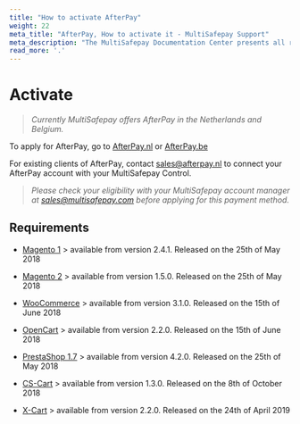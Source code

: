 ```yaml
---
title: "How to activate AfterPay"
weight: 22
meta_title: "AfterPay, How to activate it - MultiSafepay Support"
meta_description: "The MultiSafepay Documentation Center presents all relevant information about our Plugins and API. You can also find support pages for Payment Methods, Tools and General Questions as well as the contact details of our Support and Integration Teams."
read_more: '.'
---
```


# Activate 

>_Currently MultiSafepay offers AfterPay in the Netherlands and Belgium._

To apply for AfterPay, go to [AfterPay.nl](https://www.afterpay.nl/nl/zakelijk/offerte) or [AfterPay.be](https://www.afterpay.be/be/footer/zakelijke-partners/offerte-aanvragen)

For existing clients of AfterPay, contact <sales@afterpay.nl> to connect your AfterPay account with your MultiSafepay Control.   

>_Please check your eligibility with your MultiSafepay account manager at <sales@multisafepay.com> before applying for this payment method._

## Requirements

+ [Magento 1](/integrations/magento1/changelog/) > available from version 2.4.1. Released on the 25th of May 2018

+ [Magento 2](/integrations/magento2/changelog/) > available from version 1.5.0. Released on the 25th of May 2018

+ [WooCommerce](/integrations/woocommerce/changelog/) > available from version 3.1.0. Released on the 15th of June 2018

+ [OpenCart](/integrations/opencart/changelog/) > available from version 2.2.0. Released on the 15th of June 2018

+ [PrestaShop 1.7](/integrations/prestashop-1-7/changelog/) > available from version 4.2.0. Released on the 25th of May 2018

+ [CS-Cart](/integrations/cs-cart/changelog/) > available from version 1.3.0. Released on the 8th of October 2018

+ [X-Cart](/integrations/x-cart/) > available from version 2.2.0. Released on the 24th of April 2019

